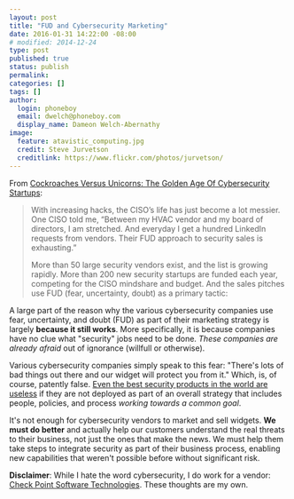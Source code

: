 ```yaml
---
layout: post
title: "FUD and Cybersecurity Marketing"
date: 2016-01-31 14:22:00 -08:00
# modified: 2014-12-24
type: post
published: true
status: publish
permalink: 
categories: []
tags: []
author:
  login: phoneboy
  email: dwelch@phoneboy.com
  display_name: Dameon Welch-Abernathy
image:
  feature: atavistic_computing.jpg
  credit: Steve Jurvetson
  creditlink: https://www.flickr.com/photos/jurvetson/
---
```

From [Cockroaches Versus Unicorns: The Golden Age Of Cybersecurity Startups](http://techcrunch.com/2016/01/06/cockroaches-vs-unicorns-the-golden-age-of-cybersecurity-startups/):

> With increasing hacks, the CISO’s life has just become a lot messier. One CISO told me, “Between my HVAC vendor and my board of directors, I am stretched. And everyday I get a hundred LinkedIn requests from vendors. Their FUD approach to security sales is exhausting.”
>
> More than 50 large security vendors exist, and the list is growing rapidly. More than 200 new security startups are funded each year, competing for the CISO mindshare and budget. And the sales pitches use FUD (fear, uncertainty, doubt) as a primary tactic:

A large part of the reason why the various cybersecurity companies use fear, uncertainty, and doubt (FUD) as part of their marketing strategy is largely **because it still works**. More specifically, it is because companies have no clue what "security" jobs need to be done. *These companies are already afraid* out of ignorance (willfull or otherwise).

Various cybersecurity companies simply speak to this fear: "There's lots of bad things out there and our widget will protect you from it." Which, is, of course, patently false. [Even the best security products in the world are useless](/2015/08/06/all-the-security-tools-in-the-world-wont-help-if-you-dont-do-this/) if they are not deployed as part of an overall strategy that includes people, policies, and process *working towards a common goal*. 

It's not enough for cybersecurity vendors to market and sell widgets. **We must do better** and actually help our customers understand the real threats to their business, not just the ones that make the news. We must help them take steps to integrate security as part of their business process, enabling new capabilities that weren't possible before without significant risk. 

**Disclaimer**: While I hate the word cybersecurity, I do work for a vendor: [Check Point Software Technologies](https://www.checkpoint.com). These thoughts are my own. 


